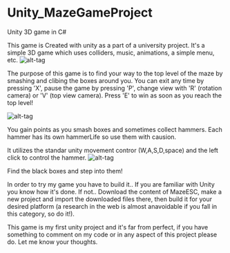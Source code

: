 # Unity_MazeGameProject
Unity 3D game in C#

This game is Created with unity as a part of a university project. It's a simple 3D game which uses colliders, music, animations, a simple menu, etc.
![alt-tag](https://cloud.githubusercontent.com/assets/10997512/23131100/769777b8-f791-11e6-88e1-b06def369f24.PNG)

The purpose of this game is to find your way to the top level of the maze by smashing and clibing the boxes around you.
You can exit any time by pressing 'X', pause the game by pressing 'P', change view with 'R' (rotation camera) or 'V' (top view camera).
Press 'E' to win as soon as you reach the top level!

![alt-tag](https://cloud.githubusercontent.com/assets/10997512/23131102/76a26718-f791-11e6-9e01-7d10b57a90cd.PNG)

You gain points as you smash boxes and sometimes collect hammers. Each hammer has its own hammerLife so use them with causion.

It utilizes the standar unity movement contror (W,A,S,D,space) and the left click to control the hammer.
![alt-tag](https://cloud.githubusercontent.com/assets/10997512/23131101/769a8642-f791-11e6-9017-6583d5511aad.PNG)

Find the black boxes and step into them!

In order to try my game you have to build it.. If you are familiar with Unity you know how it's done.
If not.. Download the content of MazeESC, make a new project and import the downloaded files there, then build it for your desired platform (a research in the web is almost anavoidable if you fall in this category, so do it!).

This game is my first unity project and it's far from perfect, if you have something to comment on my code or in any aspect of this project please do. Let me know your thoughts.
